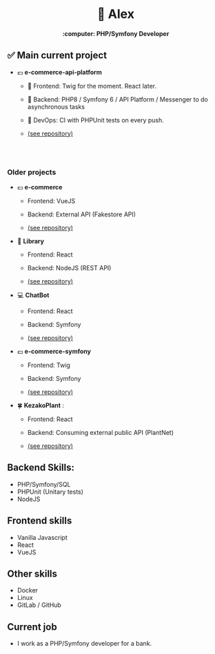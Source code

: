 <h1 align="center">👋 Alex</h1>
<h4 align="center">:computer: PHP/Symfony Developer</h4>

## :white_check_mark: Main current project

- :dollar: **e-commerce-api-platform** 

  - :milky_way: Frontend: Twig for the moment. React later. 
  
  - :wrench: Backend: PHP8 / Symfony 6 / API Platform / Messenger to do asynchronous tasks
  
  - :rocket: DevOps: CI with PHPUnit tests on every push.

  - [(see repository)](https://github.com/AlexARNcode/e-commerce-api-platform)    
  
<br/><br/>

### Older projects

- :dollar: **e-commerce** 

  - Frontend: VueJS
  
  - Backend: External API (Fakestore API)

  - [(see repository)](https://github.com/AlexARNcode/e-commerce)

- :book: **Library** 

  - Frontend: React

  - Backend: NodeJS (REST API) 

  - [(see repository)](https://github.com/AlexARNcode/library)

- :computer: **ChatBot** 
  
  - Frontend: React
  
  - Backend: Symfony

  - [(see repository)](https://github.com/AlexARNcode/ChatBot)

- :dollar: **e-commerce-symfony** 

  - Frontend: Twig
  
  - Backend: Symfony

  - [(see repository)](https://github.com/AlexARNcode/e-commerce-symfony)
  
- 🍀 **KezakoPlant** : 
  - Frontend: React
  
  - Backend: Consuming external public API (PlantNet)

  - [(see repository)](https://github.com/AlexARNcode/kezako-plant-react)

## Backend Skills:
- PHP/Symfony/SQL
- PHPUnit (Unitary tests)
- NodeJS

## Frontend skills 
- Vanilla Javascript
- React
- VueJS

## Other skills
- Docker
- Linux
- GitLab / GitHub

## Current job
- I work as a PHP/Symfony developer for a bank.

